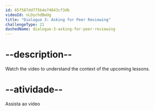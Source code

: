 ```yaml
---
id: 65f587dd775b4e74643cf3db
videoId: nLDychdBwUg
title: "Dialogue 3: Asking for Peer Reviewing"
challengeType: 21
dashedName: dialogue-3-asking-for-peer-reviewing
---
```


# --description--

Watch the video to understand the context of the upcoming lessons.

# --atividade--

Assista ao vídeo
